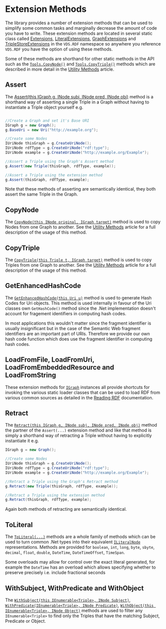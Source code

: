 # Extension Methods 

The library provides a number of extension methods that can be used to simplify some common tasks and marginally decrease the amount of code you have to write. These extension methods are located in several static class called [Extensions](xref:VDS.RDF.Extensions), [LiteralExtensions](xref:VDS.RDF.LiteralExtensions), [GraphExtensions](xref:VDS.RDF.GraphExtensions) and [TripleStoreExtensions](xref:VDS.RDF.TripleStoreExtensions) in the `VDS.RDF` namespace so anywhere you reference `VDS.RDF` you have the option of using these methods.

Some of these methods are shorthand for other static methods in the API such as the [`Tools.CopyNode()`](xref:VDS.RDF.Tools.CopyNode(VDS.RDF.INode,VDS.RDF.IGraph)) and [`Tools.CopyTriple()`](xref:VDS.RDF.Tools.CopyTriple(VDS.RDF.Triple,VDS.RDF.IGraph)) methods which are described in more detail in the [Utility Methods](Utility-Methods.md) article.

## Assert 

The [Assert(this IGraph g, INode subj, INode pred, INode obj)](xref:VDS.RDF.Extensions.Assert(VDS.RDF.IGraph,VDS.RDF.INode,VDS.RDF.INode,VDS.RDF.INode)) method is a shorthand way of asserting a single Triple in a Graph without having to instantiate a Triple object yourself e.g.

```csharp

//Create a Graph and set it's Base URI
IGraph g = new Graph();
g.BaseUri = new Uri("http://example.org");

//Create some Nodes
IUriNode thisGraph = g.CreateUriNode();
IUriNode rdfType = g.CreateUriNode("rdf:type");
IUriNode example = g.CreateUriNode("http://example.org/Example");

//Assert a Triple using the Graph's Assert method
g.Assert(new Triple(thisGraph, rdfType, example));

//Assert a Triple using the extension method
g.Assert(thisGraph, rdfType, example);
```

Note that these methods of asserting are semantically identical, they both assert the same Triple in the Graph.

## CopyNode 

The [`CopyNode(this INode original, IGraph target)`](xref:VDS.RDF.Extensions.CopyNode(VDS.RDF.INode,VDS.RDF.IGraph)) method is used to copy Nodes from one Graph to another. See the [Utility Methods](Utility-Methods.md) article for a full description of the usage of this method.

## CopyTriple 

The [`CopyTriple(this Triple t, IGraph target)`](xref:VDS.RDF.Extensions.CopyTriple(VDS.RDF.Triple,VDS.RDF.IGraph)) method is used to copy Triples from one Graph to another. See the [Utility Methods](Utility-Methods.md) article for a full description of the usage of this method.

## GetEnhancedHashCode 

The [`GetEnhancedHashCode(this Uri u)`](xref:VDS.RDF.Extensions.GetEnhancedHashCode(System.Uri)) method is used to generate Hash Codes for Uri objects. This method is used internally in favour of the Uri classes own `GetHashCode()` method since the .Net implementation doesn't account for fragement identifiers in computing hash codes.

In most applications this wouldn't matter since the fragment identifier is usually insignificant but in the case of the Semantic Web fragment identifiers are an important part of URIs. Therefore we provide our own hash code function which does use the fragment identifier in computing hash codes.

## LoadFromFile, LoadFromUri, LoadFromEmbeddedResource and LoadFromString 

These extension methods for [`IGraph`](xref:VDS.RDF.IGraph) instances all provide shortcuts for invoking the various static loader classes that can be used to load RDF from various common sources as detailed in the [Reading RDF](Reading-RDF.md#reading-rdf-from-common-sources) documentation.


## Retract 

The [`Retract(this IGraph g, INode subj, INode pred, INode obj)`](xref:VDS.RDF.Extensions.Retract(VDS.RDF.IGraph,VDS.RDF.INode,VDS.RDF.INode,VDS.RDF.INode)) method the partner of the `Assert(...)` extension method and like that method is simply a shorthand way of retracting a Triple without having to explicitly instantiate it e.g.

```csharp
IGraph g = new Graph();

//Create some Nodes
IUriNode thisGraph = g.CreateUriNode();
IUriNode rdfType = g.CreateUriNode("rdf:type");
IUriNode example = g.CreateUriNode("http://example.org/Example");

//Retract a Triple using the Graph's Retract method
g.Retract(new Triple(thisGraph, rdfType, example));

//Retract a Triple using the extension method
g.Retract(thisGraph, rdfType, example);
```

Again both methods of retracting are semantically identical.

## ToLiteral 

The [`ToLiteral(...)`](xref:VDS.RDF.LiteralExtensions) methods are a whole family of methods which can be used to turn common .Net types into their equivalent [`ILiteralNode`](xref:VDS.RDF.ILiteralNode) representations.  Methods are provided for `boolean`, `int`, `long`, `byte`, `sbyte`, `decimal`, `float`, `double`, `DateTime`, `DateTimeOffset`, `TimeSpan`.

Some overloads may allow for control over the exact literal generated, for example the `DateTime` has an overload which allows specifying whether to preserve precisely i.e. include fractional seconds

## WithSubject, WithPredicate and WithObject 

The [`WithSubject(this IEnumerable<Triple>, INode Subject)`](xref:VDS.RDF.Extensions.WithSubject(System.Collections.Generic.IEnumerable{VDS.RDF.Triple},VDS.RDF.INode)), [`WithPredicate(IEnumerable<Triple>, INode Predicate)`](xref:VDS.RDF.Extensions.WithPredicate(System.Collections.Generic.IEnumerable{VDS.RDF.Triple},VDS.RDF.INode)), [`WithObject(this IEnumerable<Triple>, INode Object)`](xref:VDS.RDF.Extensions.WithObject(System.Collections.Generic.IEnumerable{VDS.RDF.Triple},VDS.RDF.INode)) methods are used to filter any `IEnumerable<Triple>` to find only the Triples that have the matching Subject, Predicate or Object.